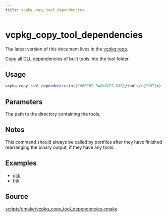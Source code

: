 ```yaml
---
title: vcpkg_copy_tool_dependencies
---
```


# vcpkg_copy_tool_dependencies

The latest version of this document lives in the [vcpkg repo](https://github.com/Microsoft/vcpkg/blob/master/docs/maintainers/vcpkg_copy_tool_dependencies.md).

Copy all DLL dependencies of built tools into the tool folder.

## Usage
```cmake
vcpkg_copy_tool_dependencies(<${CURRENT_PACKAGES_DIR}/tools/${PORT}>)
```
## Parameters
The path to the directory containing the tools.

## Notes
This command should always be called by portfiles after they have finished rearranging the binary output, if they have any tools.

## Examples

* [glib](https://github.com/Microsoft/vcpkg/blob/master/ports/glib/portfile.cmake)
* [fltk](https://github.com/Microsoft/vcpkg/blob/master/ports/fltk/portfile.cmake)

## Source
[scripts/cmake/vcpkg\_copy\_tool\_dependencies.cmake](https://github.com/Microsoft/vcpkg/blob/master/scripts/cmake/vcpkg_copy_tool_dependencies.cmake)

